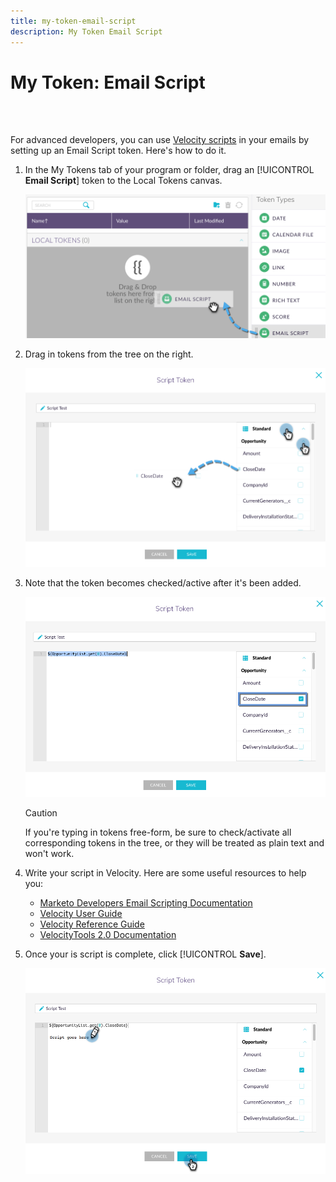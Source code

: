 ```yaml
---
title: my-token-email-script
description: My Token Email Script
---
```


# My Token: Email Script

<br>&nbsp;

For advanced developers, you can use [Velocity scripts](http://velocity.apache.org/engine/1.7/user-guide.html) in your emails by setting up an Email Script token. Here's how to do it.

1. In the My Tokens tab of your program or folder, drag an [!UICONTROL **Email Script**] token to the Local Tokens canvas.

   ![Image One](/help/sky/assets/my-tokens/my-token-email-script/my-token-email-script-1.png)

1. Drag in tokens from the tree on the right.

   ![Image Two](/help/sky/assets/my-tokens/my-token-email-script/my-token-email-script-2.png)

1. Note that the token becomes checked/active after it's been added.

   ![Image Three](/help/sky/assets/my-tokens/my-token-email-script/my-token-email-script-3.png)

   >[!CAUTION]
   >
   >If you're typing in tokens free-form, be sure to check/activate all corresponding tokens in the tree, or they will be treated as plain text and won't work.

1. Write your script in Velocity. Here are some useful resources to help you:

   * [Marketo Developers Email Scripting Documentation](http://developers.marketo.com/email-scripting/)
   * [Velocity User Guide](http://velocity.apache.org/engine/devel/user-guide.html)
   * [Velocity Reference Guide](http://velocity.apache.org/engine/devel/vtl-reference-guide.html)
   * [VelocityTools 2.0 Documentation](http://velocity.apache.org/tools/releases/2.0/javadoc/index.html)

1. Once your is script is complete, click [!UICONTROL **Save**].

   ![Image Four](/help/sky/assets/my-tokens/my-token-email-script/my-token-email-script-4.png)
